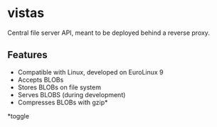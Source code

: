 # vistas

Central file server API, meant to be deployed behind a reverse proxy.

## Features

- Compatible with Linux, developed on EuroLinux 9
- Accepts BLOBs
- Stores BLOBs on file system
- Serves BLOBS (during development)
- Compresses BLOBs with gzip*

*toggle